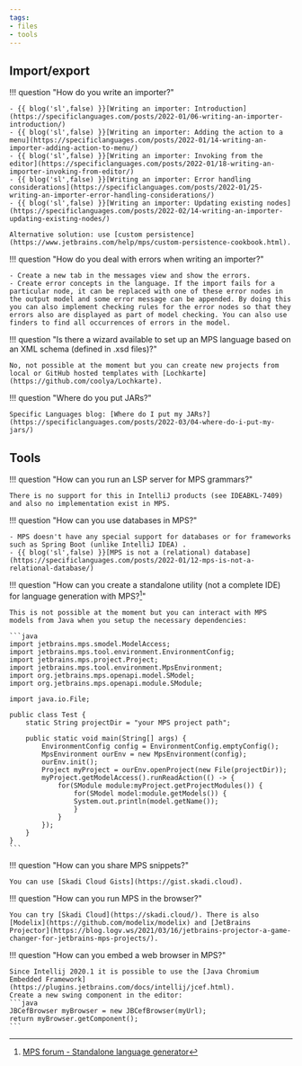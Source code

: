```yaml
---
tags:
- files
- tools
---
```


## Import/export

!!! question "How do you write an importer?"

    - {{ blog('sl',false) }}[Writing an importer: Introduction](https://specificlanguages.com/posts/2022-01/06-writing-an-importer-introduction/)
    - {{ blog('sl',false) }}[Writing an importer: Adding the action to a menu](https://specificlanguages.com/posts/2022-01/14-writing-an-importer-adding-action-to-menu/)
    - {{ blog('sl',false) }}[Writing an importer: Invoking from the editor](https://specificlanguages.com/posts/2022-01/18-writing-an-importer-invoking-from-editor/)
    - {{ blog('sl',false) }}[Writing an importer: Error handling considerations](https://specificlanguages.com/posts/2022-01/25-writing-an-importer-error-handling-considerations/)
    - {{ blog('sl',false) }}[Writing an importer: Updating existing nodes](https://specificlanguages.com/posts/2022-02/14-writing-an-importer-updating-existing-nodes/)

    Alternative solution: use [custom persistence](https://www.jetbrains.com/help/mps/custom-persistence-cookbook.html).

!!! question "How do you deal with errors when writing an importer?"

    - Create a new tab in the messages view and show the errors.
    - Create error concepts in the language. If the import fails for a particular node, it can be replaced with one of these error nodes in the output model and some error message can be appended. By doing this you can also implement checking rules for the error nodes so that they errors also are displayed as part of model checking. You can also use finders to find all occurrences of errors in the model.

!!! question "Is there a wizard available to set up an MPS language based on an XML schema (defined in .xsd files)?"

    No, not possible at the moment but you can create new projects from local or GitHub hosted templates with [Lochkarte](https://github.com/coolya/Lochkarte).

!!! question "Where do you put JARs?"
    
    Specific Languages blog: [Where do I put my JARs?](https://specificlanguages.com/posts/2022-03/04-where-do-i-put-my-jars/)

## Tools

!!! question "How can you run an LSP server for MPS grammars?"

    There is no support for this in IntelliJ products (see IDEABKL-7409) and also no implementation exist in MPS.

!!! question "How can you use databases in MPS?"

    - MPS doesn't have any special support for databases or for frameworks such as Spring Boot (unlike IntelliJ IDEA) .
    - {{ blog('sl',false) }}[MPS is not a (relational) database](https://specificlanguages.com/posts/2022-01/12-mps-is-not-a-relational-database/)

!!! question "How can you create a standalone utility (not a complete IDE) for language generation with MPS?[^2]"

    This is not possible at the moment but you can interact with MPS models from Java when you setup the necessary dependencies:

    ```java
    import jetbrains.mps.smodel.ModelAccess;
    import jetbrains.mps.tool.environment.EnvironmentConfig;
    import jetbrains.mps.project.Project;
    import jetbrains.mps.tool.environment.MpsEnvironment;
    import org.jetbrains.mps.openapi.model.SModel;
    import org.jetbrains.mps.openapi.module.SModule;
    
    import java.io.File;
    
    public class Test {
        static String projectDir = "your MPS project path";
    
        public static void main(String[] args) {
            EnvironmentConfig config = EnvironmentConfig.emptyConfig();
            MpsEnvironment ourEnv = new MpsEnvironment(config);
            ourEnv.init();
            Project myProject = ourEnv.openProject(new File(projectDir));
            myProject.getModelAccess().runReadAction(() -> {
                for(SModule module:myProject.getProjectModules()) {
                    for(SModel model:module.getModels()) {
                    System.out.println(model.getName());
                    }
                }
            });
        }
    }
    ```

!!! question "How can you share MPS snippets?"

    You can use [Skadi Cloud Gists](https://gist.skadi.cloud).

!!! question "How can you run MPS in the browser?"

    You can try [Skadi Cloud](https://skadi.cloud/). There is also [Modelix](https://github.com/modelix/modelix) and [JetBrains Projector](https://blog.logv.ws/2021/03/16/jetbrains-projector-a-game-changer-for-jetbrains-mps-projects/).

!!! question "How can you embed a web browser in MPS?"

    Since Intellij 2020.1 it is possible to use the [Java Chromium Embedded Framework](https://plugins.jetbrains.com/docs/intellij/jcef.html).
    Create a new swing component in the editor:
    ```java
    JBCefBrowser myBrowser = new JBCefBrowser(myUrl);
    return myBrowser.getComponent();
    ```
 [^1]:[MPS forum - How to migrate existing data into MPS?](https://mps-support.jetbrains.com/hc/en-us/community/posts/360010855700-How-to-migrate-existing-data-into-MPS-)
[^2]:[MPS forum - Standalone language generator](https://mps-support.jetbrains.com/hc/en-us/community/posts/360006153579-Standalone-language-generator)